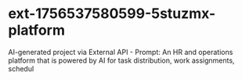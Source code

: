 # ext-1756537580599-5stuzmx-platform
AI-generated project via External API - Prompt: An HR and operations platform that is powered by AI for task distribution, work assignments, schedul
